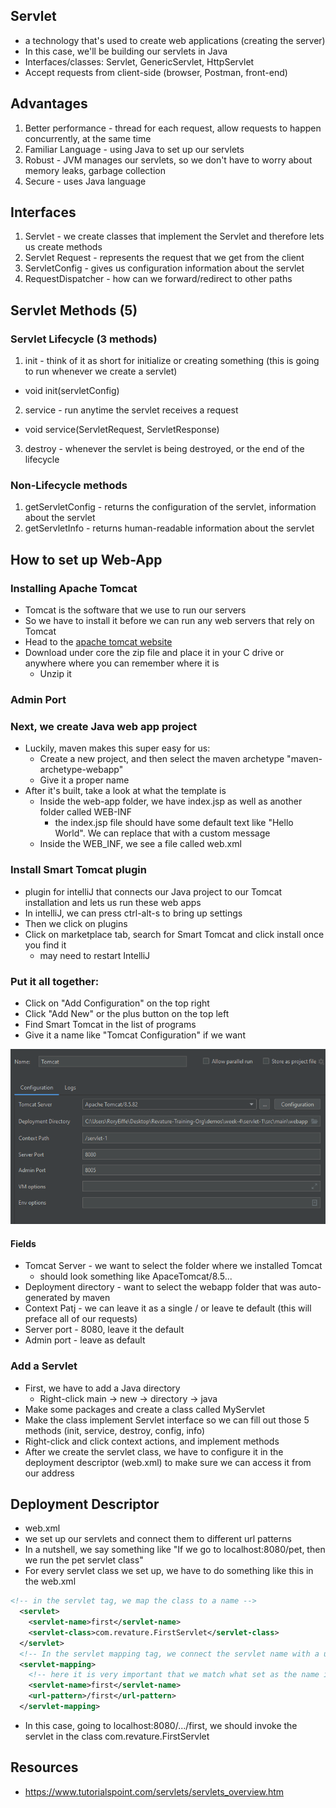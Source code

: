 ## Servlet
- a technology that's used to create web applications (creating the server)
- In this case, we'll be building our servlets in Java
- Interfaces/classes: Servlet, GenericServlet, HttpServlet
- Accept requests from client-side (browser, Postman, front-end)

## Advantages
1. Better performance - thread for each request, allow requests to happen concurrently, at the same time
2. Familiar Language - using Java to set up our servlets
3. Robust - JVM manages our servlets, so we don't have to worry about memory leaks, garbage collection
4. Secure - uses Java language

## Interfaces
1. Servlet - we create classes that implement the Servlet and therefore lets us create methods
2. Servlet Request - represents the request that we get from the client
3. ServletConfig - gives us configuration information about the servlet
4. RequestDispatcher - how can we forward/redirect to other paths

## Servlet Methods (5)
### Servlet Lifecycle (3 methods)
1. init - think of it as short for initialize or creating something (this is going to run whenever we create a servlet)
- void init(servletConfig)
2. service - run anytime the servlet receives a request
- void service(ServletRequest, ServletResponse)
3. destroy - whenever the servlet is being destroyed, or the end of the lifecycle

### Non-Lifecycle methods
1. getServletConfig - returns the configuration of the servlet, information about the servlet
2. getServletInfo - returns human-readable information about the servlet

## How to set up Web-App
### Installing Apache Tomcat
- Tomcat is the software that we use to run our servers
- So we have to install it before we can run any web servers that rely on Tomcat
- Head to the [apache tomcat website](https://tomcat.apache.org/download-80.cgi)
- Download under core the zip file and place it in your C drive or anywhere where you can remember where it is
    - Unzip it


### Admin Port

### Next, we create Java web app project
- Luckily, maven makes this super easy for us:
    - Create a new project, and then select the maven archetype "maven-archetype-webapp"
    - Give it a proper name
- After it's built, take a look at what the template is
    - Inside the web-app folder, we have index.jsp as well as another folder called WEB-INF
        - the index.jsp file should have some default text like "Hello World". We can replace that with a custom message
    - Inside the WEB_INF, we see a file called web.xml

### Install Smart Tomcat plugin 
- plugin for intelliJ that connects our Java project to our Tomcat installation and lets us run these web apps
- In intelliJ, we can press ctrl-alt-s to bring up settings
- Then we click on plugins
- Click on marketplace tab, search for Smart Tomcat and click install once you find it
    - may need to restart IntelliJ

### Put it all together:
- Click on "Add Configuration" on the top right
- Click "Add New" or the plus button on the top left
- Find Smart Tomcat in the list of programs
- Give it a name like "Tomcat Configuration" if we want

![Tomcat Configuration](tomcat_config.png)
#### Fields
- Tomcat Server - we want to select the folder where we installed Tomcat
    - should look something like ApaceTomcat/8.5...
- Deployment directory - want to select the webapp folder that was auto-generated by maven
- Context Patj - we can leave it as a single / or leave te default (this will preface all of our requests)
- Server port - 8080, leave it the default
- Admin port - leave as default

### Add a Servlet
- First, we have to add a Java directory
    - Right-click main -> new -> directory -> java
- Make some packages and create a class called MyServlet
- Make the class implement Servlet interface so we can fill out those 5 methods (init, service, destroy, config, info)
- Right-click and click context actions, and implement methods
- After we create the servlet class, we have to configure it in the deployment descriptor (web.xml) to make sure we can access it from our address


## Deployment Descriptor
- web.xml
- we set up our servlets and connect them to different url patterns
- In a nutshell, we say something like "If we go to localhost:8080/pet, then we run the pet servlet class"
- For every servlet class we set up, we have to do something like this in the web.xml
```xml
<!-- in the servlet tag, we map the class to a name -->
  <servlet>
    <servlet-name>first</servlet-name>
    <servlet-class>com.revature.FirstServlet</servlet-class>
  </servlet>
  <!-- In the servlet mapping tag, we connect the servlet name with a url-pattern -->
  <servlet-mapping>
    <!-- here it is very important that we match what set as the name in the servlet tag -->
    <servlet-name>first</servlet-name>
    <url-pattern>/first</url-pattern>
  </servlet-mapping>
  ```
- In this case, going to localhost:8080/.../first, we should invoke the servlet in the class com.revature.FirstServlet

## Resources
- https://www.tutorialspoint.com/servlets/servlets_overview.htm